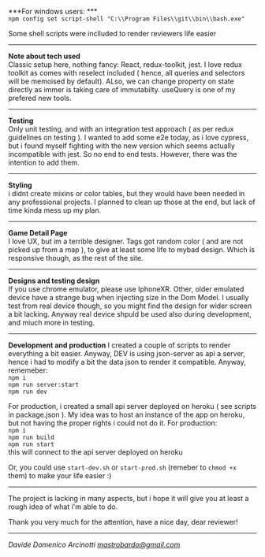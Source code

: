 ***For windows users: ***   
 `npm config set script-shell "C:\\Program Files\\git\\bin\\bash.exe"`     

Some shell scripts were inclluded to render reviewers life easier    

----    
**Note about tech used**   
Classic setup here, nothing fancy: React, redux-toolkit, jest. I love redux toolkit as comes with reselect included ( hence, all queries and selectors will be memoised by default). ALso, we can change property on state directly as immer is taking care of immutabilty. useQuery is one of my prefered new tools.

-----

**Testing**    
Only unit testing, and with an integration test approach ( as per redux guidelines on testing ). I wanted to add some e2e today, as i love cypress, but i found myself fighting with the new version which seems actually incompatible with jest. So no end to end tests. However, there was the intention to add them.    

----
**Styling**    
i didnt create mixins or color tables, but they would have been needed in any professional projects. I planned to clean up those at the end, but lack of time kinda mess up my plan.

----
**Game Detail Page**   
I love UX, but im a terrible designer. Tags got random color ( and are not picked up from a map ), to give at least some life to mybad design. Which is responsive though, as the rest of the site.     

----
**Designs and testing design**    
If you use chrome emulator, please use IphoneXR. Other, older emulated device have a strange bug when injecting size in the Dom Model. I usually test from real device though, so you might find the design for wider screen a bit lacking. Anyway real device shpuld be used also during development, and miuch more in testing.

----
**Development and production**
I created a couple of scripts to render everything a bit easier. Anyway, DEV is using json-server as api a server, hence i had to modify a bit the data json to render it compatible.
Anyway, rememeber:   
`npm i`   
`npm run server:start`    
`npm run dev`      

For production, i created a small api server deployed on heroku ( see scripts in package.json ). My idea was to host an instance of the app on heroku, but not having the proper rights i could not do it. 
For production:   
`npm i`   
`npm run build`    
`npm run start`    
this will connect to the api server deployed on heroku
<!-- blank line -->
Or, you could use `start-dev.sh` or `start-prod.sh` (remeber to `chmod +x` them) to make your life easier :)    

----
The project is lacking in many aspects, but i hope it will give you at least a rough idea of what i'm able to do.    

Thank you very much for the attention,
have a nice day, dear reviewer!     

----

*Davide Domenico Arcinotti*
*mastrobardo@gmail.com*





